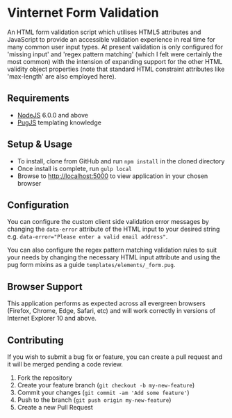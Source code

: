 # Vinternet Form Validation

An HTML form validation script which utilises HTML5 attributes and JavaScript to provide an accessible validation experience in real time for many common user input types. At present validation is only configured for 'missing input' and 'regex pattern matching' (which I felt were certainly the most common) with the intension of expanding support for the other HTML validity object properties (note that standard HTML constraint attributes like 'max-length' are also employed here).

## Requirements

* [NodeJS][nodejs] 6.0.0 and above
* [PugJS][pug] templating knowledge

## Setup & Usage

* To install, clone from GitHub and run `npm install` in the cloned directory
* Once install is complete, run `gulp local`
* Browse to [http://localhost:5000](http://localhost:5000) to view application in your chosen browser

## Configuration

You can configure the custom client side validation error messages by changing the `data-error` attribute of the HTML input to your desired string e.g. `data-error="Please enter a valid email address"`.

You can also configure the regex pattern matching validation rules to suit your needs by changing the necessary HTML input attribute and using the pug form mixins as a guide `templates/elements/_form.pug`.

## Browser Support

This application performs as expected across all evergreen browsers (Firefox, Chrome, Edge, Safari, etc) and will work correctly in versions of Internet Explorer 10 and above.

## Contributing

If you wish to submit a bug fix or feature, you can create a pull request and it will be merged pending a code review.

1. Fork the repository
1. Create your feature branch (`git checkout -b my-new-feature`)
1. Commit your changes (`git commit -am 'Add some feature'`)
1. Push to the branch (`git push origin my-new-feature`)
1. Create a new Pull Request

[nodejs]: http://nodejs.org
[pug]: https://pugjs.org/
